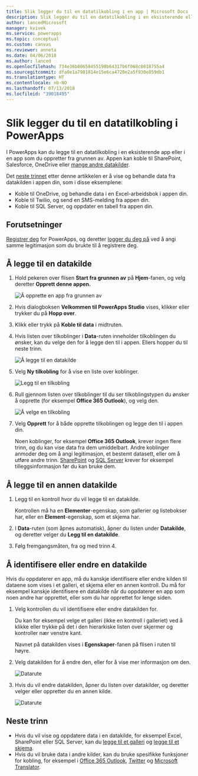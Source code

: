 ```yaml
---
title: Slik legger du til en datatilkobling i en app | Microsoft Docs
description: Slik legger du til en datatilkobling i en eksisterende eller en tom app
author: lancedMicrosoft
manager: kvivek
ms.service: powerapps
ms.topic: conceptual
ms.custom: canvas
ms.reviewer: anneta
ms.date: 04/06/2018
ms.author: lanced
ms.openlocfilehash: 734e36b00658455198b64317b6f068c0018755a4
ms.sourcegitcommit: dfa0e1a7981814e15e6ca4720e2a5f930e859db1
ms.translationtype: HT
ms.contentlocale: nb-NO
ms.lasthandoff: 07/13/2018
ms.locfileid: "39018495"
---
```

# <a name="add-a-data-connection-in-powerapps"></a>Slik legger du til en datatilkobling i PowerApps
I PowerApps kan du legge til en datatilkobling i en eksisterende app eller i en app som du oppretter fra grunnen av. Appen kan koble til SharePoint, Salesforce, OneDrive eller [mange andre datakilder](connections-list.md).

Det [neste trinnet](#next-steps) etter denne artikkelen er å vise og behandle data fra datakilden i appen din, som i disse eksemplene:

* Koble til OneDrive, og behandle data i en Excel-arbeidsbok i appen din.
* Koble til Twilio, og send en SMS-melding fra appen din.
* Koble til SQL Server, og oppdater en tabell fra appen din.

## <a name="prerequisites"></a>Forutsetninger
[Registrer deg](../signup-for-powerapps.md) for PowerApps, og deretter [logger du deg på](http://web.powerapps.com) ved å angi samme legitimasjon som du brukte til å registrere deg.

## <a name="add-a-data-source"></a>Å legge til en datakilde
1. Hold pekeren over flisen **Start fra grunnen av** på **Hjem**-fanen, og velg deretter **Opprett denne appen.**

    ![Å opprette en app fra grunnen av](./media/add-data-connection/blank-app-tile.png)

1. Hvis dialogboksen **Velkommen til PowerApps Studio** vises, klikker eller trykker du på **Hopp over**.

3. Klikk eller trykk på **Koble til data** i midtruten.

4. Hvis listen over tilkoblinger i **Data**-ruten inneholder tilkoblingen du ønsker, kan du velge den for å legge den til i appen. Ellers hopper du til neste trinn.

    ![Å legge til en datakilde](./media/add-data-connection/choose-existing-connections.png)

5. Velg **Ny tilkobling** for å vise en liste over koblinger.

    ![Legg til en tilkobling](./media/add-data-connection/new-connection.png)

6. Rull gjennom listen over tilkoblinger til du ser tilkoblingstypen du ønsker å opprette (for eksempel **Office 365 Outlook**), og velg den.

    ![Å velge en tilkobling](./media/add-data-connection/choose-connection.png)

7. Velg **Opprett** for å både opprette tilkoblingen og legge den til i appen din.

    Noen koblinger, for eksempel **Office 365 Outlook**, krever ingen flere trinn, og du kan vise data fra dem umiddelbart. Andre koblinger anmoder deg om å angi legitimasjon, et bestemt datasett, eller om å utføre andre trinn. [SharePoint](connections/connection-sharepoint-online.md) og [SQL Server](connections/connection-azure-sqldatabase.md) krever for eksempel tilleggsinformasjon før du kan bruke dem.

## <a name="add-another-data-source"></a>Å legge til en annen datakilde
1. Legg til en kontroll hvor du vil legge til en datakilde.

    Kontrollen må ha en **Elementer**-egenskap, som gallerier og listebokser har, eller en **Element**-egenskap, som et skjema har.

1. I **Data**-ruten (som åpnes automatisk), åpner du listen under **Datakilde**, og deretter velger du **Legg til en datakilde**.

1. Følg fremgangsmåten, fra og med trinn 4.

## <a name="identify-or-change-a-data-source"></a>Å identifisere eller endre en datakilde
Hvis du oppdaterer en app, må du kanskje identifisere eller endre kilden til dataene som vises i et galleri, et skjema eller en annen kontroll. Du må for eksempel kanskje identifisere en datakilde når du oppdaterer en app som noen andre har opprettet, eller som du har opprettet for lenge siden.

1. Velg kontrollen du vil identifisere eller endre datakilden for.

    Du kan for eksempel velge et galleri (ikke en kontroll i galleriet) ved å klikke eller trykke på det i den hierarkiske listen over skjermer og kontroller nær venstre kant.

    Navnet på datakilden vises i **Egenskaper**-fanen på flisen i ruten til høyre.

2. Velg datakilden for å endre den, eller for å vise mer informasjon om den.

    ![Datarute](./media/add-data-connection/data-pane.png)

3. Hvis du vil endre datakilden, åpner du listen over datakilder, og deretter velger eller oppretter du en annen kilde.

     ![Datarute](./media/add-data-connection/datasource-list.png)

## <a name="next-steps"></a>Neste trinn
* Hvis du vil vise og oppdatere data i en datakilde, for eksempel Excel, SharePoint eller SQL Server, kan du [legge til et galleri](add-gallery.md) og [legge til et skjema](add-form.md).
* Hvis du vil bruke data i andre kilder, kan du bruke spesifikke funksjoner for kobling, for eksempel i [Office 365 Outlook](connections/connection-office365-outlook.md), [Twitter](connections/connection-twitter.md) og [Microsoft Translator](connections/connection-microsoft-translator.md).

